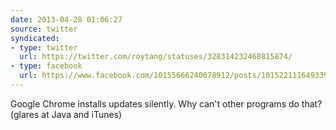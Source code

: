 ```yaml
---
date: 2013-04-28 01:06:27
source: twitter
syndicated:
- type: twitter
  url: https://twitter.com/roytang/statuses/328314232468815874/
- type: facebook
  url: https://www.facebook.com/10155666240078912/posts/10152211164933912
---
```


Google Chrome installs updates silently. Why can't other programs do that? (glares at Java and iTunes)